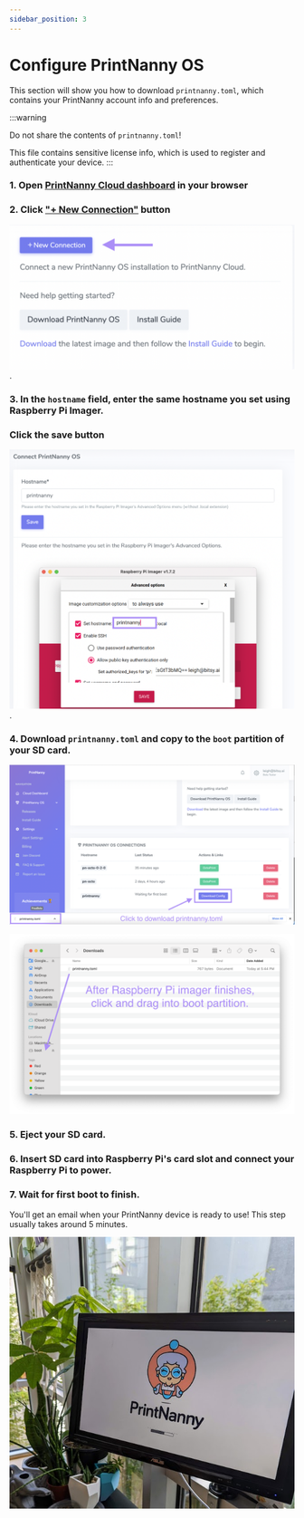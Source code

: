 ```yaml
---
sidebar_position: 3
---
```


# Configure PrintNanny OS

This section will show you how to download `printnanny.toml`, which contains your PrintNanny account info and preferences.

:::warning

Do not share the contents of `printnanny.toml`! 

This file contains sensitive license info, which is used to register and authenticate your device. 
:::

### 1. Open [PrintNanny Cloud dashboard](https://printnanny.ai/devices) in your browser

### 2. Click ["+ New Connection"](https://printnanny.ai/devices/connect) button

![Create a new connection to PrintNanny Cloud](./img/create-new-connection.png).


### 3. In the `hostname` field, enter the **same hostname** you set using Raspberry Pi Imager. 
### **Click the save button**

![Enter the same hostname you set using Raspberry Pi Imager](./img/create-connection-hostname.png).

### 4. Download `printnanny.toml` and copy to the `boot` partition of your SD card.

![Download printnanny.toml configuration file](./img/download-config-example.png)

![Copy printnanny.toml file to boot partition, then eject drive](./img/boot-partition-example.png)


### 5. Eject your SD card.

### 6. Insert SD card into Raspberry Pi's card slot and connect your Raspberry Pi to power.

### 7. Wait for first boot to finish.

You'll get an email when your PrintNanny device is ready to use! This step usually takes around 5 minutes.

![PrintNanny splash screen showing progress](./img/splash-screen.jpeg)
